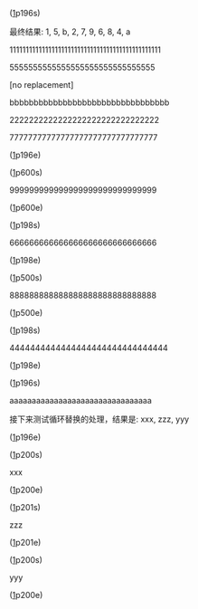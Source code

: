 
([1]p196s)

最终结果: 1, 5, b, 2, 7, 9, 6, 8, 4, a

11111111111111111111111111111111111111111111111

5555555555555555555555555555555

[no replacement]

bbbbbbbbbbbbbbbbbbbbbbbbbbbbbbbbb

2222222222222222222222222222222

77777777777777777777777777777777

([1]p196e)

([1]p600s)

999999999999999999999999999999

([1]p600e)

([1]p198s)

666666666666666666666666666666

([1]p198e)

([1]p500s)

888888888888888888888888888888

([1]p500e)

([1]p198s)

4444444444444444444444444444444

([1]p198e)

([1]p196s)

aaaaaaaaaaaaaaaaaaaaaaaaaaaaaaaa

接下来测试循环替换的处理，结果是: xxx, zzz, yyy

([1]p196e)

([1]p200s)

xxx

([1]p200e)

([1]p201s)

zzz

([1]p201e)

([1]p200s)

yyy

([1]p200e)

[1]: <Psychology and Life 20th.pdf>
